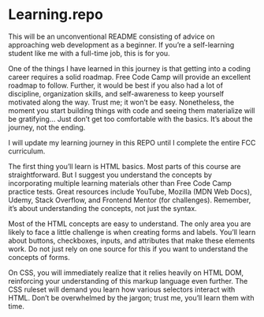 # Learning.repo
This will be an unconventional README consisting of advice on approaching web development as a beginner. If you’re a self-learning student like me with a full-time job, this is for you. 

One of the things I have learned in this journey is that getting into a coding career requires a solid roadmap. Free Code Camp will provide an excellent roadmap to follow. Further, it would be best if you also had a lot of discipline, organization skills, and self-awareness to keep yourself motivated along the way. Trust me; it won’t be easy. Nonetheless, the moment you start building things with code and seeing them materialize will be gratifying… Just don’t get too comfortable with the basics. It’s about the journey, not the ending.

I will update my learning journey in this REPO until I complete the entire FCC curriculum.

The first thing you’ll learn is HTML basics. Most parts of this course are straightforward. But I suggest you understand the concepts by incorporating multiple learning materials other than Free Code Camp practice tests. Great resources include YouTube, Mozilla (MDN Web Docs), Udemy, Stack Overflow, and Frontend Mentor (for challenges). Remember, it’s about understanding the concepts, not just the syntax.

Most of the HTML concepts are easy to understand. The only area you are likely to face a little challenge is when creating forms and labels. You’ll learn about buttons, checkboxes, inputs, and attributes that make these elements work. Do not just rely on one source for this if you want to understand the concepts of forms.

On CSS, you will immediately realize that it relies heavily on HTML DOM, reinforcing your understanding of this markup language even further. The CSS ruleset will demand you learn how various selectors interact with HTML. Don’t be overwhelmed by the jargon; trust me, you’ll learn them with time.

